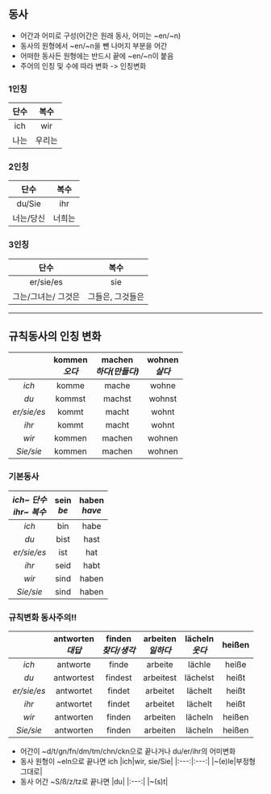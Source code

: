 ## 동사
- 어간과 어미로 구성(어간은 원래 동사, 어미는 ~en/~n)
- 동사의 원형에서 ~en/~n을 뺀 나머지 부분을 어간
- 어떠한 동사든 원형에는 반드시 끝에 ~en/~n이 붙음
- 주어의 인칭 및 수에 따라 변화 -> 인칭변화

### 1인칭
|단수|복수|
|:---:|:---:|
|ich|wir|
|나는|우리는|

### 2인칭
|단수|복수|
|:---:|:---:|
|du/Sie|ihr|
|너는/당신|너희는|

### 3인칭
|단수|복수|
|:---:|:---:|
|er/sie/es|sie|
|그는/그녀는/ 그것은|그들은, 그것들은|
<hr>

## 규칙동사의 인칭 변화
||kommen<br>*오다*|machen<br>*하다(만들다)*|wohnen<br>*살다*|
|:---:|:---:|:---:|:---:|
|*ich*|komme|mache|wohne|
|*du*|kommst|machst|wohnst|
|*er/sie/es*|kommt|macht|wohnt|
|*ihr*|kommt|macht|wohnt|
|*wir*|kommen|machen|wohnen|
|*Sie/sie*|kommen|machen|wohnen|

### 기본동사
|*ich~ 단수*<br>*ihr~ 복수*|sein<br>*be*|haben<br>*have*|
|:---:|:---:|:---:|
|*ich*|bin|habe|
|*du*|bist|hast|
|*er/sie/es*|ist|hat|
|*ihr*|seid|habt|
|*wir*|sind|haben|
|*Sie/sie*|sind|haben|

### 규칙변화 동사주의!!
  ||antworten<br>*대답*|finden<br>*찾다/생각*|arbeiten<br>*일하다*|lächeln<br>*웃다*|heißen|
  |:---:|:---:|:---:|:---:|:---:|:---:|
  |*ich*|antworte|finde|arbeite|lächle|heiße|
  |*du*|antwortest|findest|arbeitest|lächelst|heißt|
  |*er/sie/es*|antwortet|findet|arbeitet|lächelt|heißt|
  |*ihr*|antwortet|findet|arbeitet|lächelt|heißt|
  |*wir*|antworten|finden|arbeiten|lächeln|heißen|
  |*Sie/sie*|antworten|finden|arbeiten|lächeln|heißen|
- 어간이 ~d/t/gn/fn/dm/tm/chn/ckn으로 끝나거나 du/er/ihr의 어미변화
- 동사 원형이 ~eln으로 끝나면 ich
  |ich|wir, sie/Sie|
  |:---:|:---:|
  |~(e)le|부정형 그대로|
- 동사 어간 ~S/ß/z/tz로 끝나면
  |du|
  |:---:|
  |~(s)t|
